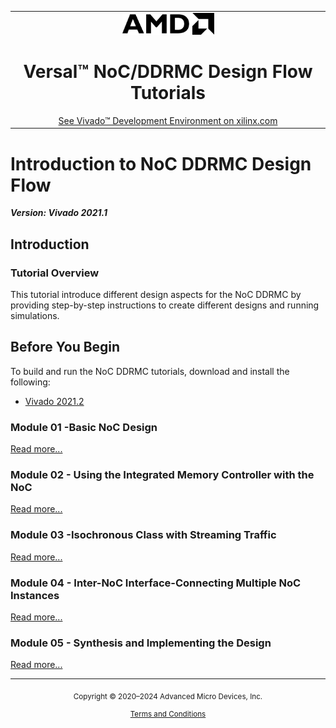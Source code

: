 <table class="sphinxhide" width="100%">
 <tr width="100%">
    <td align="center"><img src="https://github.com/Xilinx/Image-Collateral/blob/main/xilinx-logo.png?raw=true" width="30%"/><h1>Versal™ NoC/DDRMC Design Flow Tutorials</h1>
    <a href="https://www.xilinx.com/products/design-tools/vivado.html">See Vivado™ Development Environment on xilinx.com</a>
    </td>
 </tr>
</table>

# Introduction to NoC DDRMC Design Flow

***Version: Vivado 2021.1***


## Introduction

### Tutorial Overview
This tutorial introduce different design aspects for the NoC DDRMC by providing step-by-step instructions to create different designs and running simulations.



## Before You Begin

To build and run the NoC DDRMC tutorials, download and install the following:

* [Vivado 2021.2](www.xilinx.com)


### Module 01 -Basic NoC Design


[Read more...](Module_01_Basic_NoC_Design)

### Module 02 - Using the Integrated Memory Controller with the NoC


[Read more...](Module_02_Using_Integrated_Memory_Controller_with_NoC)

### Module 03 -Isochronous Class with Streaming Traffic


[Read more...](Module_03_Isochronous_class_with_streaming_traffic)

### Module 04 - Inter-NoC Interface-Connecting Multiple NoC Instances


[Read more...](Module_04_Inter_NoC_Interface_Connecting_multiple_NoC_instances)

### Module 05 - Synthesis and Implementing the Design


[Read more...](Module_05_Synthesis_and_Implementing_Design)



<hr class="sphinxhide"></hr>

<p class="sphinxhide" align="center"><sub>Copyright © 2020–2024 Advanced Micro Devices, Inc.</sub></p>

<p class="sphinxhide" align="center"><sup><a href="https://www.amd.com/en/corporate/copyright">Terms and Conditions</a></sup></p>
